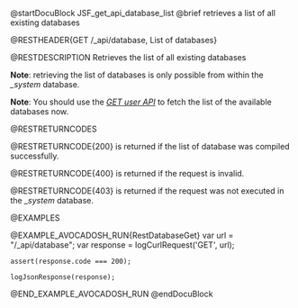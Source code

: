 
@startDocuBlock JSF_get_api_database_list
@brief retrieves a list of all existing databases

@RESTHEADER{GET /_api/database, List of databases}

@RESTDESCRIPTION
Retrieves the list of all existing databases

**Note**: retrieving the list of databases is only possible from within the *_system* database.

**Note**: You should use the [*GET user API*](../UserManagement/README.md#list-the-accessible-databases-for-a-user) to fetch the list of the available databases now.

@RESTRETURNCODES

@RESTRETURNCODE{200}
is returned if the list of database was compiled successfully.

@RESTRETURNCODE{400}
is returned if the request is invalid.

@RESTRETURNCODE{403}
is returned if the request was not executed in the *_system* database.

@EXAMPLES

@EXAMPLE_AVOCADOSH_RUN{RestDatabaseGet}
    var url = "/_api/database";
    var response = logCurlRequest('GET', url);

    assert(response.code === 200);

    logJsonResponse(response);
@END_EXAMPLE_AVOCADOSH_RUN
@endDocuBlock

